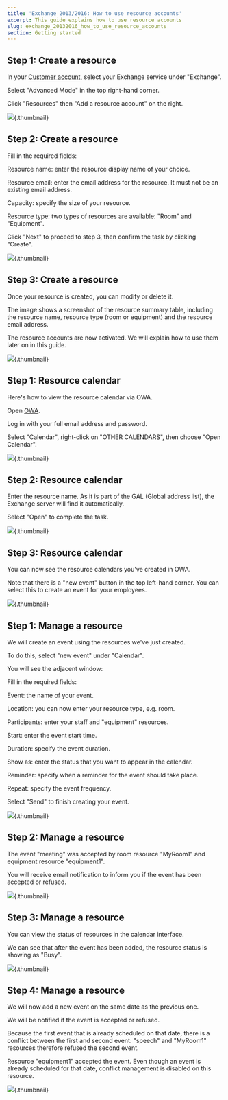 ```yaml
---
title: 'Exchange 2013/2016: How to use resource accounts'
excerpt: This guide explains how to use resource accounts
slug: exchange_20132016_how_to_use_resource_accounts
section: Getting started
---
```



## Step 1: Create a resource
In your [Customer account](https://www.ovh.com/manager/web/login.html), select your Exchange service under "Exchange".

Select "Advanced Mode" in the top right-hand corner. 

Click "Resources" then "Add a resource account" on the right.

![](images/img_1346.jpg){.thumbnail}


## Step 2: Create a resource
Fill in the required fields:

Resource name: enter the resource display name of your choice.

Resource email: enter the email address for the resource.  It must not be an  existing email address.

Capacity: specify the size of your resource.

Resource type: two types of resources are available: "Room" and "Equipment".

Click "Next" to proceed to step 3, then confirm the task by clicking "Create".

![](images/img_1347.jpg){.thumbnail}


## Step 3: Create a resource
Once your resource is created, you can modify or delete it.

The image shows a screenshot of the resource summary table, including the resource name, resource type (room or equipment) and the resource email address.

The resource accounts are now activated. We will explain how to use them later on in this guide.

![](images/img_1348.jpg){.thumbnail}


## Step 1: Resource calendar
Here's how to view the resource calendar via OWA.

Open [OWA](https://ex.mail.ovh.net/owa/).

Log in with your full email address and password.

Select "Calendar", right-click on "OTHER CALENDARS", then choose "Open Calendar".

![](images/img_1349.jpg){.thumbnail}


## Step 2: Resource calendar
Enter the resource name. As it is part of the GAL (Global address list), the Exchange server will find it automatically.

Select "Open" to complete the task.

![](images/img_1350.jpg){.thumbnail}


## Step 3: Resource calendar
You can now see the resource calendars you've created in OWA.

Note that there is a "new event" button in the top left-hand corner. You can select this to create an event for your employees.

![](images/img_1351.jpg){.thumbnail}


## Step 1: Manage a resource
We will create an event using the resources we've just created.

To do this, select "new event" under "Calendar".

You will see the adjacent window:

Fill in the required fields:

Event: the name of your event.

Location: you can now enter your resource type, e.g. room.

Participants: enter your staff and "equipment" resources.

Start: enter the event start time.

Duration: specify the event duration.

Show as: enter the status that you want to appear in the calendar.

Reminder: specify when a reminder for the event should take place.

Repeat: specify the event frequency.

Select "Send" to finish creating your event.

![](images/img_1352.jpg){.thumbnail}


## Step 2: Manage a resource
The event "meeting" was accepted by room resource "MyRoom1" and equipment resource "equipment1".

You will receive email notification to inform you if the event has been accepted or refused.

![](images/img_1356.jpg){.thumbnail}


## Step 3: Manage a resource
You can view the status of resources in the calendar interface.

We can see that after the event has been added, the resource status is showing as "Busy".

![](images/img_1357.jpg){.thumbnail}


## Step 4: Manage a resource
We will now add a new event on the same date as the previous one.

We will be notified if the event is accepted or refused.

Because the first event that is already scheduled on that date, there is a conflict between the first and second event. "speech" and "MyRoom1" resources therefore refused the second event.

Resource "equipment1" accepted the event.
Even though an event is already scheduled for that date, conflict management is disabled on this resource.

![](images/img_1358.jpg){.thumbnail}

